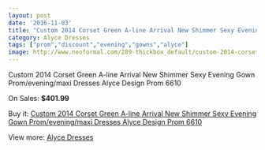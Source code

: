 ```yaml
---
layout: post
date: '2016-11-03'
title: "Custom 2014 Corset Green A-line Arrival New Shimmer Sexy Evening Gown Prom/evening/maxi Dresses Alyce Design Prom 6610"
category: Alyce Dresses
tags: ["prom","discount","evening","gowns","alyce"]
image: http://www.neoformal.com/289-thickbox_default/custom-2014-corset-green-a-line-arrival-new-shimmer-sexy-evening-gown-prom-evening-maxi-dresses-alyce-design-prom-6610.jpg
---
```

Custom 2014 Corset Green A-line Arrival New Shimmer Sexy Evening Gown Prom/evening/maxi Dresses Alyce Design Prom 6610

On Sales: **$401.99**
<a href="https://www.neoformal.com/en/alyce-dresses/102-custom-2014-corset-green-a-line-arrival-new-shimmer-sexy-evening-gown-prom-evening-maxi-dresses-alyce-design-prom-6610.html"><amp-img layout="responsive" width="600" height="600" src="//www.neoformal.com/289-thickbox_default/custom-2014-corset-green-a-line-arrival-new-shimmer-sexy-evening-gown-prom-evening-maxi-dresses-alyce-design-prom-6610.jpg" alt="Custom 2014 Corset Green A-line Arrival New Shimmer Sexy Evening Gown Prom/evening/maxi Dresses Alyce Design Prom 6610 0" /></a>
<a href="https://www.neoformal.com/en/alyce-dresses/102-custom-2014-corset-green-a-line-arrival-new-shimmer-sexy-evening-gown-prom-evening-maxi-dresses-alyce-design-prom-6610.html"><amp-img layout="responsive" width="600" height="600" src="//www.neoformal.com/290-thickbox_default/custom-2014-corset-green-a-line-arrival-new-shimmer-sexy-evening-gown-prom-evening-maxi-dresses-alyce-design-prom-6610.jpg" alt="Custom 2014 Corset Green A-line Arrival New Shimmer Sexy Evening Gown Prom/evening/maxi Dresses Alyce Design Prom 6610 1" /></a>
<a href="https://www.neoformal.com/en/alyce-dresses/102-custom-2014-corset-green-a-line-arrival-new-shimmer-sexy-evening-gown-prom-evening-maxi-dresses-alyce-design-prom-6610.html"><amp-img layout="responsive" width="600" height="600" src="//www.neoformal.com/291-thickbox_default/custom-2014-corset-green-a-line-arrival-new-shimmer-sexy-evening-gown-prom-evening-maxi-dresses-alyce-design-prom-6610.jpg" alt="Custom 2014 Corset Green A-line Arrival New Shimmer Sexy Evening Gown Prom/evening/maxi Dresses Alyce Design Prom 6610 2" /></a>
<a href="https://www.neoformal.com/en/alyce-dresses/102-custom-2014-corset-green-a-line-arrival-new-shimmer-sexy-evening-gown-prom-evening-maxi-dresses-alyce-design-prom-6610.html"><amp-img layout="responsive" width="600" height="600" src="//www.neoformal.com/292-thickbox_default/custom-2014-corset-green-a-line-arrival-new-shimmer-sexy-evening-gown-prom-evening-maxi-dresses-alyce-design-prom-6610.jpg" alt="Custom 2014 Corset Green A-line Arrival New Shimmer Sexy Evening Gown Prom/evening/maxi Dresses Alyce Design Prom 6610 3" /></a>

Buy it: [Custom 2014 Corset Green A-line Arrival New Shimmer Sexy Evening Gown Prom/evening/maxi Dresses Alyce Design Prom 6610](https://www.neoformal.com/en/alyce-dresses/102-custom-2014-corset-green-a-line-arrival-new-shimmer-sexy-evening-gown-prom-evening-maxi-dresses-alyce-design-prom-6610.html "Custom 2014 Corset Green A-line Arrival New Shimmer Sexy Evening Gown Prom/evening/maxi Dresses Alyce Design Prom 6610")

View more: [Alyce Dresses](https://www.neoformal.com/en/3-alyce-dresses "Alyce Dresses")